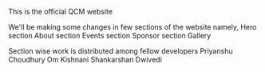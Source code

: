 This is the official QCM website

We'll be making some changes in few sections of the website namely,
    Hero section
    About section
    Events section
    Sponsor section
    Gallery

Section wise work is distributed among fellow developers
    Priyanshu Choudhury
    Om Kishnani
    Shankarshan Dwivedi